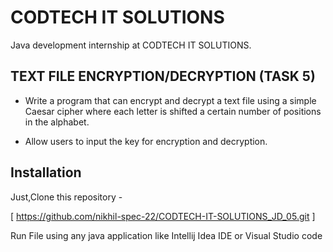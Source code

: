 # CODTECH IT SOLUTIONS
Java development internship at CODTECH IT SOLUTIONS.

## TEXT FILE ENCRYPTION/DECRYPTION (TASK 5)
+ Write a program that can encrypt and decrypt a text file using a simple Caesar cipher where each letter is shifted a certain number of positions in the alphabet.
*  Allow users to input the key for encryption and decryption.

## Installation
Just,Clone this repository -

[ https://github.com/nikhil-spec-22/CODTECH-IT-SOLUTIONS_JD_05.git ]

Run File using any java application like Intellij Idea IDE or Visual Studio code

